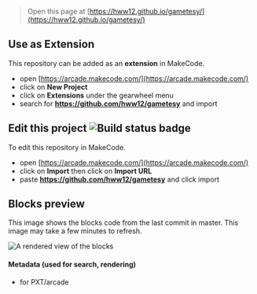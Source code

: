  


> Open this page at [https://hww12.github.io/gametesy/](https://hww12.github.io/gametesy/)

## Use as Extension

This repository can be added as an **extension** in MakeCode.

* open [https://arcade.makecode.com/](https://arcade.makecode.com/)
* click on **New Project**
* click on **Extensions** under the gearwheel menu
* search for **https://github.com/hww12/gametesy** and import

## Edit this project ![Build status badge](https://github.com/hww12/gametesy/workflows/MakeCode/badge.svg)

To edit this repository in MakeCode.

* open [https://arcade.makecode.com/](https://arcade.makecode.com/)
* click on **Import** then click on **Import URL**
* paste **https://github.com/hww12/gametesy** and click import

## Blocks preview

This image shows the blocks code from the last commit in master.
This image may take a few minutes to refresh.

![A rendered view of the blocks](https://github.com/hww12/gametesy/raw/master/.github/makecode/blocks.png)

#### Metadata (used for search, rendering)

* for PXT/arcade
<script src="https://makecode.com/gh-pages-embed.js"></script><script>makeCodeRender("{{ site.makecode.home_url }}", "{{ site.github.owner_name }}/{{ site.github.repository_name }}");</script>
